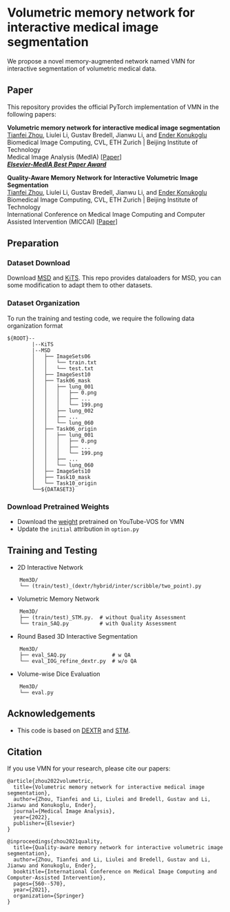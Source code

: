 # Volumetric memory network for interactive medical image segmentation

We propose a novel memory-augmented network named VMN for interactive segmentation of volumetric medical data.

## Paper

This repository provides the official PyTorch implementation of VMN in the following papers:

**Volumetric memory network for interactive medical image segmentation** <br/>
[Tianfei Zhou](https://www.zongweiz.com), Liulei Li, Gustav Bredell, Jianwu Li, and [Ender Konukoglu](https://people.ee.ethz.ch/~kender/) <br/>
Biomedical Image Computing, CVL, ETH Zurich | Beijing Institute of Technology <br/>
Medical Image Analysis (MedIA) [[Paper](https://www.sciencedirect.com/science/article/pii/S1361841522002316)] <br/>
**_[Elsevier-MedIA Best Paper Award](http://www.miccai.org/about-miccai/awards/medical-image-analysis-best-paper-award/)_** 


**Quality-Aware Memory Network for Interactive Volumetric Image Segmentation** <br/>
[Tianfei Zhou](https://www.zongweiz.com), Liulei Li, Gustav Bredell, Jianwu Li, and [Ender Konukoglu](https://people.ee.ethz.ch/~kender/) <br/>
Biomedical Image Computing, CVL, ETH Zurich | Beijing Institute of Technology <br/>
International Conference on Medical Image Computing and Computer Assisted Intervention (MICCAI) [[Paper](https://link.springer.com/chapter/10.1007/978-3-030-87196-3_52)]

## Preparation

### Dataset Download
Download [MSD](http://medicaldecathlon.com/) and [KiTS](https://kits19.grand-challenge.org/data/). This repo provides dataloaders for MSD, you can some modification to adapt them to other datasets.

### Dataset Organization
To run the training and testing code, we require the following data organization format

    ${ROOT}--
            |--KiTS
            |--MSD
            │   ├── ImageSets06
            │   │   └── train.txt
            │   │   └── test.txt
            │   ├── ImageSest10
            │   ├── Task06_mask
            │   │   ├── lung_001
            │   │   │   ├── 0.png 
            │   │   │   ├── ...
            │   │   │   └── 199.png
            │   │   ├── lung_002
            │   │   ├── ...
            │   │   └── lung_060
            │   ├── Task06_origin
            │   │   ├── lung_001
            │   │   │   ├── 0.png 
            │   │   │   ├── ...
            │   │   │   └── 199.png
            │   │   ├── ...
            │   │   └── lung_060
            │   ├── ImageSets10
            │   ├── Task10_mask
            │   └── Task10_origin
            └──${DATASET3}

### Download Pretrained Weights

- Download the [weight](https://drive.google.com/file/d/1nzhFYOJx3rzvnO8o6g-D1MMA6iQ4VYpw/) pretrained on YouTube-VOS for VMN
- Update the `initial` attribution in `option.py`

## Training and Testing

* 2D Interactive Network

```
    Mem3D/
    └── (train/test)_(dextr/hybrid/inter/scribble/two_point).py
```
    
* Volumetric Memory Network

```
    Mem3D/
    ├── (train/test)_STM.py.  # without Quality Assessment
    └── train_SAQ.py          # with Quality Assessment
```

* Round Based 3D Interactive Segmentation

```
    Mem3D/
    ├── eval_SAQ.py               # w QA
    └── eval_IOG_refine_dextr.py  # w/o QA
```

* Volume-wise Dice Evaluation

```
    Mem3D/
    └── eval.py
```


## Acknowledgements
- This code is based on [DEXTR](https://github.com/scaelles/DEXTR-PyTorch) and [STM](https://github.com/lyxok1/STM-Training).

## Citation
If you use VMN for your research, please cite our papers:

```
@article{zhou2022volumetric,
  title={Volumetric memory network for interactive medical image segmentation},
  author={Zhou, Tianfei and Li, Liulei and Bredell, Gustav and Li, Jianwu and Konukoglu, Ender},
  journal={Medical Image Analysis},
  year={2022},
  publisher={Elsevier}
}

@inproceedings{zhou2021quality,
  title={Quality-aware memory network for interactive volumetric image segmentation},
  author={Zhou, Tianfei and Li, Liulei and Bredell, Gustav and Li, Jianwu and Konukoglu, Ender},
  booktitle={International Conference on Medical Image Computing and Computer-Assisted Intervention},
  pages={560--570},
  year={2021},
  organization={Springer}
}
```
